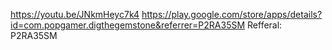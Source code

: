 https://youtu.be/JNkmHeyc7k4
https://play.google.com/store/apps/details?id=com.popgamer.digthegemstone&referrer=P2RA35SM
Refferal:     P2RA35SM